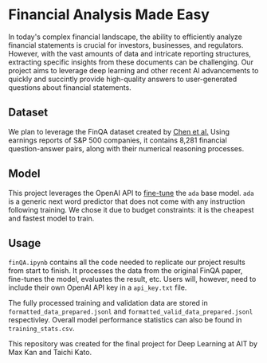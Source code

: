 # Financial Analysis Made Easy
In today's complex financial landscape, the ability to efficiently analyze financial statements is crucial for investors, businesses, and regulators. However, with the vast amounts of data and intricate reporting structures, extracting specific insights from these documents can be challenging. Our project aims to leverage deep learning and other recent AI advancements to quickly and succintly provide high-quality answers to user-generated questions about financial statements.

## Dataset
We plan to leverage the FinQA dataset created by [Chen et al.](https://arxiv.org/abs/2109.00122) Using earnings reports of S&P 500 companies, it contains 8,281 financial question-answer pairs, along with their numerical reasoning processes.

## Model
This project leverages the OpenAI API to [fine-tune](https://platform.openai.com/docs/guides/fine-tuning) the `ada` base model. `ada` is a generic next word predictor that does not come with any instruction following training. We chose it due to budget constraints: it is the cheapest and fastest model to train.

## Usage
`finQA.ipynb` contains all the code needed to replicate our project results from start to finish. It processes the data from the original FinQA paper, fine-tunes the model, evaluates the result, etc. Users will, however, need to include their own OpenAI API key in a `api_key.txt` file.

The fully processed training and validation data are stored in `formatted_data_prepared.jsonl` and `formatted_valid_data_prepared.jsonl` respectivley. Overall model performance statistics can also be found in `training_stats.csv`.

This repository was created for the final project for Deep Learning at AIT by Max Kan and Taichi Kato.
